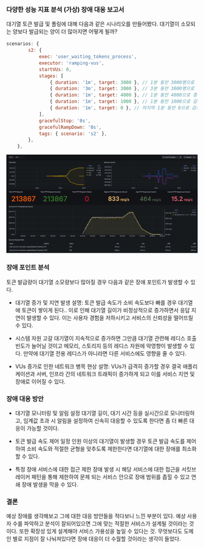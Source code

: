 ### 다양한 성능 지표 분석 (가상) 장애 대응 보고서

대기열 토큰 발급 및 폴링에 대해 다음과 같은 시나리오를 만들어봤다.
대기열이 소모되는 양보다 발급되는 양이 더 많아지면 어떻게 될까?

```javascript
scenarios: {
        s2: {
            exec: 'user_waiting_tokens_process',
            executor: 'ramping-vus',
            startVUs: 0,
            stages: [
                { duration: '1m', target: 3000 }, // 1분 동안 3000명으로 증가
                { duration: '3m', target: 3000 }, // 3분 동안 3000명으로 유지
                { duration: '1m', target: 4000 }, // 1분 동안 4000으로 증가
                { duration: '1m', target: 1000 }, // 1분 동안 1000으로 감소
                { duration: '1m', target: 0 }, // 마지막 1분 동안 0으로 감소
            ],
            gracefulStop: '0s',
            gracefulRampDown: '0s',
            tags: { scenario: 's2' },
        },
    },
```

![step20-2.png](images/step20-2.png)

### 장애 포인트 분석
토큰 발급량이 대기열 소모량보다 많아질 경우 다음과 같은 장애 포인트가 발생할 수 있다.

* 대기열 증가 및 지연 발생
설명: 토큰 발급 속도가 소비 속도보다 빠를 경우 대기열에 토큰이 쌓이게 된다.. 이로 인해 대기열 길이가 비정상적으로 증가하면서 응답 지연이 발생할 수 있다.
이는 사용자 경험을 저하시키고 서비스의 신뢰성을 떨어뜨릴 수 있다.

* 시스템 자원 고갈
대기열이 지속적으로 증가하면 그만큼 대기열 관련해 레디스 호출빈도가 늘어닐 것이고 메모리, 스토리지 등의 레디스 자원에 악영향이 발생할 수 있다.
만약에 대기열 전용 레디스가 아니라면 다른 서비스에도 영향을 줄 수 있다.

* VUs 증가로 인한 네트워크 병목 현상
설명: VUs가 급격히 증가할 경우 결국 애플리케이션과 서버, 인프라 간의 네트워크 트래픽이 증가하게 되고 이를 서비스 지연 및 장애로 이어질 수 있다.

### 장애 대응 방안

* 대기열 모니터링 및 알림 설정
대기열 길이, 대기 시간 등을 실시간으로 모니터링하고, 임계값 초과 시 알림을 설정하여 신속히 대응할 수 있도록 한다면 좀 더 빠른 대응이 가능할 것이다.

* 토큰 발급 속도 제어
일정 인원 이상의 대기열이 발생할 경우 토큰 발급 속도를 제어하여 소비 속도와 적절한 균형을 맞추도록 제한한다면 대기열에 대한 장애를 최소화할 수 있다.

* 특정 장애 서비스에 대한 접근 제한
장애 발생 시 해당 서비스에 대한 접근을 서킷브레이커 패턴을 통해 제한하여 문제 되는 서비스 안으로 장애 범위를 좁힐 수 있고 연쇄 장애 발생을 막을 수 있다.


### 결론
예상 장애를 생각해보고 그에 대한 대응 방안들을 적다보니 느낀 부분이 있다.
예상 사용자 수를 파악하고 분석이 잘되어있으면 그에 맞는 적절한 서비스가 설계될 것이라는 것이다.
또한 확장성 있게 설계해야 서비스 가용성을 높일 수 있다는 것. 무엇보다도 도메인 별로 지점이 잘 나눠져있다면
장애 대응이 더 수월할 것이라는 생각이 들었다.






